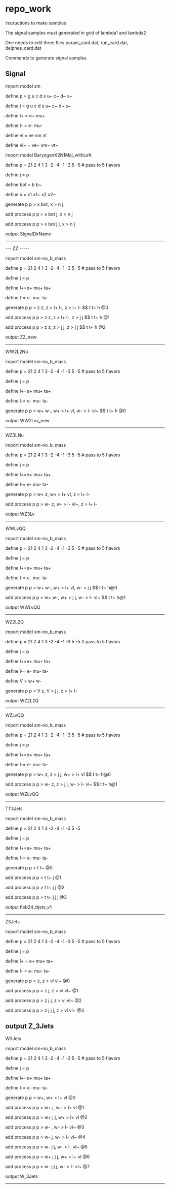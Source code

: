 # repo\_work

instructions to make samples


The signal samples must generated in grid of lambda1 and lambda2

One needs to edit three files param\_card.dat, run\_card.dat, delphes\_card.dat 


Commands to generate signal samples

Signal
-------------------------------------------------------------------------------------

import model sm

define p = g u c d s u~ c~ d~ s~

define j = g u c d s u~ c~ d~ s~

define l+ = e+ mu+

define l- = e- mu-

define vl = ve vm vt

define vl~ = ve~ vm~ vt~

import model BaryogenX2N1Maj\_withLeft

define p = 21 2 4 1 3 -2 -4 -1 -3 5 -5 # pass to 5 flavors

define j = p

define bot = b b~

define x = x1 x1~ x2 x2~

generate p p > x bot, x > n j

add process p p > x bot j, x > n j

add process p p > x bot j j, x > n j

output SignalDirName



----------------------------------------------------------------------------------------------------
--- ZZ -----



import model sm-no_b_mass

define p = 21 2 4 1 3 -2 -4 -1 -3 5 -5 # pass to 5 flavors

define j = p

define l+=e+ mu+ ta+

define l-= e- mu- ta-

generate p p > z z, z > l+ l-, z > l+ l- $$ t t~ h @0

add process p p > z z, z > l+ l-, z > j j $$ t t~ h @1

add process p p > z z, z > j j, z > j j $$ t t~ h @2

output ZZ\_new


-------------------------------------------------------------------------------------------------------

WW2L2Nu




import model sm-no_b_mass

define p = 21 2 4 1 3 -2 -4 -1 -3 5 -5 # pass to 5 flavors

define j = p

define l+=e+ mu+ ta+

define l-= e- mu- ta-

generate p p > w+ w-, w+ > l+ vl, w- > l- vl~ $$ t t~ h @0

output WW2Lvv_new



-------------------------------------------------------------------------------------------------------

WZ3LNu



import model sm-no_b_mass

define p = 21 2 4 1 3 -2 -4 -1 -3 5 -5 # pass to 5 flavors

define j = p

define l+=e+ mu+ ta+

define l-= e- mu- ta-

generate p p > w+ z, w+ > l+ vl, z > l+ l-

add process p p > w- z, w- > l- vl~, z > l+ l-

output WZ3Lv


-------------------------------------------------------------------------------------------------------
WWLvQQ




import model sm-no_b_mass

define p = 21 2 4 1 3 -2 -4 -1 -3 5 -5 # pass to 5 flavors

define j = p

define l+=e+ mu+ ta+

define l-= e- mu- ta-

generate p p > w+ w-, w+ > l+ vl, w- > j j $$ t t~ h@0

add process p p > w+ w-, w+ > j j, w- > l- vl~ $$ t t~ h@1

output WWLvQQ


-------------------------------------------------------------------------------------------------------
WZ2L2Q



import model sm-no_b_mass

define p = 21 2 4 1 3 -2 -4 -1 -3 5 -5 # pass to 5 flavors

define j = p

define l+=e+ mu+ ta+

define l-= e- mu- ta-

define V = w+ w-

generate p p > V z, V > j j, z > l+ l-

output WZ2L2Q

------------------------------------------------------------------------------------------------------
WZLvQQ


import model sm-no_b_mass

define p = 21 2 4 1 3 -2 -4 -1 -3 5 -5 # pass to 5 flavors

define j = p

define l+=e+ mu+ ta+

define l-= e- mu- ta-

generate p p > w+ z, z > j j, w+ > l+ vl $$ t t~ h@0

add process p p > w- z, z > j j, w- > l- vl~ $$ t t~ h@1

output WZLvQQ

-------------------------------------------------------------------------------------------------------
TT3Jets


import model sm-no_b_mass

define p = 21 2 4 1 3 -2 -4 -1 -3 5 -5

define j = p

define l+=e+ mu+ ta+

define l-= e- mu- ta-

generate p p > t t~ @0

add process p p > t t~ j @1

add process p p > t t~ j j @2

add process p p > t t~ j j j @3

output Feb24_ttjets_v1

-------------------------------------------------------------------------------------------------------
Z3Jets


import model sm-no_b_mass

define p = 21 2 4 1 3 -2 -4 -1 -3 5 -5 # pass to 5 flavors

define j = p

define l+ = e+ mu+ ta+

define l- = e- mu- ta-

generate p p > z, z > vl vl~ @0

add process p p > z j, z > vl vl~ @1

add process p p > z j j, z > vl vl~ @2

add process p p > z j j j, z > vl vl~ @3

output Z_3Jets
-------------------------------------------------------------------------------------------------------

W3Jets


import model sm-no_b_mass

define p = 21 2 4 1 3 -2 -4 -1 -3 5 -5 # pass to 5 flavors

define j = p

define l+=e+ mu+ ta+

define l-= e- mu- ta-

generate p p > w+, w+ > l+ vl @0

add process p p > w+ j, w+ > l+ vl @1

add process p p > w+ j j, w+ > l+ vl @2

add process p p > w- , w- > l- vl~ @3

add process p p > w- j, w- > l- vl~ @4

add process p p > w- j j, w- > l- vl~ @5

add process p p > w+ j j j, w+ > l+ vl @6

add process p p > w- j j j, w- > l- vl~ @7

output W_3Jets



-------------------------------------------------------------------------------------------------------



